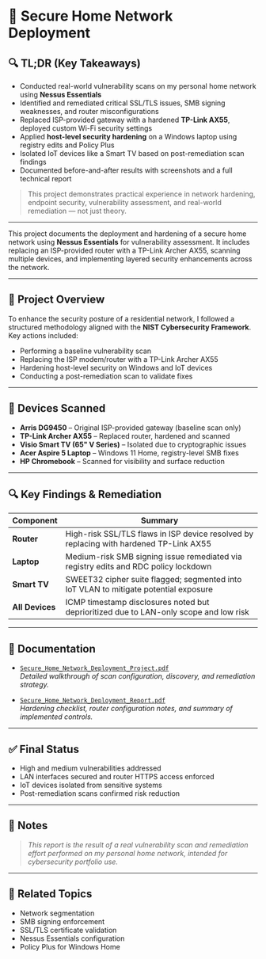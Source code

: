 # 🔐 Secure Home Network Deployment

## 🔍 TL;DR (Key Takeaways)

- Conducted real-world vulnerability scans on my personal home network using **Nessus Essentials**
- Identified and remediated critical SSL/TLS issues, SMB signing weaknesses, and router misconfigurations
- Replaced ISP-provided gateway with a hardened **TP-Link AX55**, deployed custom Wi-Fi security settings
- Applied **host-level security hardening** on a Windows laptop using registry edits and Policy Plus
- Isolated IoT devices like a Smart TV based on post-remediation scan findings
- Documented before-and-after results with screenshots and a full technical report

> This project demonstrates practical experience in network hardening, endpoint security, vulnerability assessment, and real-world remediation — not just theory.

---

This project documents the deployment and hardening of a secure home network using **Nessus Essentials** for vulnerability assessment. It includes replacing an ISP-provided router with a TP-Link Archer AX55, scanning multiple devices, and implementing layered security enhancements across the network.

---

## 📄 Project Overview

To enhance the security posture of a residential network, I followed a structured methodology aligned with the **NIST Cybersecurity Framework**. Key actions included:

- Performing a baseline vulnerability scan
- Replacing the ISP modem/router with a TP-Link Archer AX55
- Hardening host-level security on Windows and IoT devices
- Conducting a post-remediation scan to validate fixes

---

## 🧪 Devices Scanned

- **Arris DG9450** – Original ISP-provided gateway (baseline scan only)
- **TP-Link Archer AX55** – Replaced router, hardened and scanned
- **Visio Smart TV (65" V Series)** – Isolated due to cryptographic issues
- **Acer Aspire 5 Laptop** – Windows 11 Home, registry-level SMB fixes
- **HP Chromebook** – Scanned for visibility and surface reduction

---

## 🔍 Key Findings & Remediation

| Component        | Summary                                                                                  |
|------------------|-------------------------------------------------------------------------------------------|
| **Router**        | High-risk SSL/TLS flaws in ISP device resolved by replacing with hardened TP-Link AX55  |
| **Laptop**        | Medium-risk SMB signing issue remediated via registry edits and RDC policy lockdown     |
| **Smart TV**      | SWEET32 cipher suite flagged; segmented into IoT VLAN to mitigate potential exposure    |
| **All Devices**   | ICMP timestamp disclosures noted but deprioritized due to LAN-only scope and low risk   |

---

## 📂 Documentation

- [`Secure_Home_Network_Deployment_Project.pdf`](./Secure_Home_Network_Deployment_Project.pdf)  
  *Detailed walkthrough of scan configuration, discovery, and remediation strategy.*

- [`Secure_Home_Network_Deployment_Report.pdf`](./Secure_Home_Network_Deployment_Report.pdf)  
  *Hardening checklist, router configuration notes, and summary of implemented controls.*

---

## ✅ Final Status

- High and medium vulnerabilities addressed
- LAN interfaces secured and router HTTPS access enforced
- IoT devices isolated from sensitive systems
- Post-remediation scans confirmed risk reduction

---

## 📌 Notes

> *This report is the result of a real vulnerability scan and remediation effort performed on my personal home network, intended for cybersecurity portfolio use.*

---

## 🔗 Related Topics

- Network segmentation
- SMB signing enforcement
- SSL/TLS certificate validation
- Nessus Essentials configuration
- Policy Plus for Windows Home
